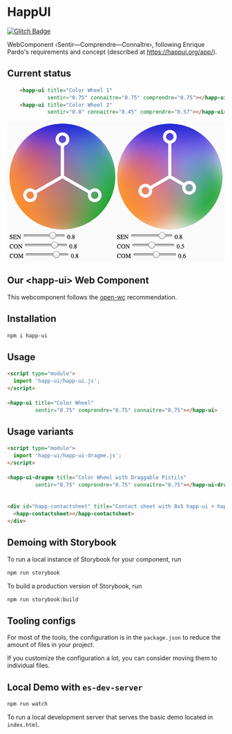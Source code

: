 # HappUI

[![Glitch Badge](https://badge.glitch.me/gfio-happui)](https://gfio-happui.glitch.me/)

WebComponent ‹Sentir—Comprendre—Connaître›, following Enrique Pardo's
requirements and concept (described at https://happui.org/app/).

## Current status

```html
    <happ-ui title="Color Wheel 1"
             sentir="0.75" connaitre="0.75" comprendre="0.75"></happ-ui>
    <happ-ui title="Color Wheel 2"
             sentir="0.8" connaitre="0.45" comprendre="0.57"></happ-ui>
```

![Two sample ‹happ-ui› web components](docs/happ-ui-components-sample.png)

## Our \<happ-ui> Web Component

This webcomponent follows the [open-wc](https://github.com/open-wc/open-wc) recommendation.

## Installation

```bash
npm i happ-ui
```

## Usage

```html
<script type="module">
  import 'happ-ui/happ-ui.js';
</script>

<happ-ui title="Color Wheel"
         sentir="0.75" comprendre="0.75" connaitre="0.75"></happ-ui>
```

## Usage variants

```html
<script type="module">
  import 'happ-ui/happ-ui-dragme.js';
</script>

<happ-ui-dragme title="Color Wheel with Draggable Pistils"
         sentir="0.75" comprendre="0.75" connaitre="0.75"></happ-ui-dragme>


<div id="happ-contactsheet" title="Contact sheet with 8x5 happ-ui + happ-ui-dragme">
  <happ-contactsheet></happ-contactsheet>
</div>

```

## Demoing with Storybook

To run a local instance of Storybook for your component, run

```bash
npm run storybook
```

To build a production version of Storybook, run

```bash
npm run storybook:build
```


## Tooling configs

For most of the tools, the configuration is in the `package.json` to reduce the amount of files in your project.

If you customize the configuration a lot, you can consider moving them to individual files.

## Local Demo with `es-dev-server`

```bash
npm run watch
```

To run a local development server that serves the basic demo located in `index.html`.